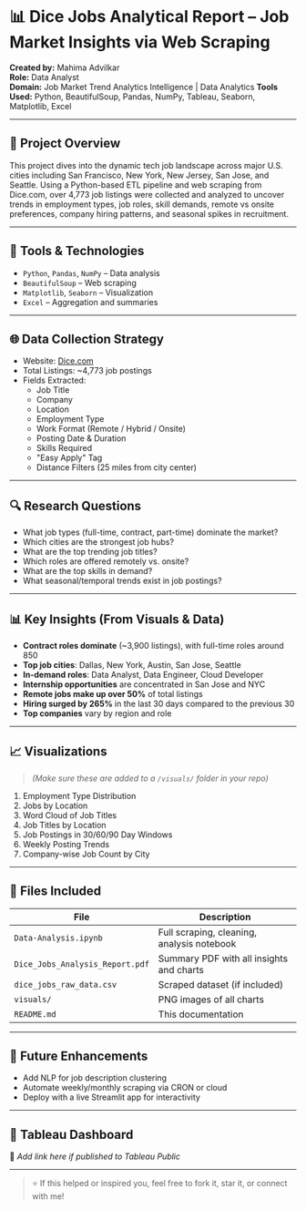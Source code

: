 # 📊 Dice Jobs Analytical Report – Job Market Insights via Web Scraping

**Created by:** Mahima Advilkar  
**Role:** Data Analyst   
**Domain:** Job Market Trend Analytics Intelligence | Data Analytics 
**Tools Used:** Python, BeautifulSoup, Pandas, NumPy, Tableau, Seaborn, Matplotlib, Excel

---

## 📌 Project Overview

This project dives into the dynamic tech job landscape across major U.S. cities including San Francisco, New York, New Jersey, San Jose, and Seattle. Using a Python-based ETL pipeline and web scraping from Dice.com, over 4,773 job listings were collected and analyzed to uncover trends in employment types, job roles, skill demands, remote vs onsite preferences, company hiring patterns, and seasonal spikes in recruitment.

---

## 🧰 Tools & Technologies

- `Python`, `Pandas`, `NumPy` – Data analysis  
- `BeautifulSoup` – Web scraping  
- `Matplotlib`, `Seaborn` – Visualization   
- `Excel` – Aggregation and summaries  

---

## 🌐 Data Collection Strategy

- Website: [Dice.com](https://www.dice.com)  
- Total Listings: ~4,773 job postings  
- Fields Extracted:
  - Job Title  
  - Company  
  - Location  
  - Employment Type  
  - Work Format (Remote / Hybrid / Onsite)  
  - Posting Date & Duration  
  - Skills Required  
  - "Easy Apply" Tag  
  - Distance Filters (25 miles from city center)

---

## 🔍 Research Questions

- What job types (full-time, contract, part-time) dominate the market?  
- Which cities are the strongest job hubs?  
- What are the top trending job titles?  
- Which roles are offered remotely vs. onsite?  
- What are the top skills in demand?  
- What seasonal/temporal trends exist in job postings?

---

## 📊 Key Insights (From Visuals & Data)

- **Contract roles dominate** (~3,900 listings), with full-time roles around 850  
- **Top job cities**: Dallas, New York, Austin, San Jose, Seattle  
- **In-demand roles**: Data Analyst, Data Engineer, Cloud Developer  
- **Internship opportunities** are concentrated in San Jose and NYC  
- **Remote jobs make up over 50%** of total listings  
- **Hiring surged by 265%** in the last 30 days compared to the previous 30  
- **Top companies** vary by region and role

---

## 📈 Visualizations

> *(Make sure these are added to a `/visuals/` folder in your repo)*

1. Employment Type Distribution  
2. Jobs by Location  
3. Word Cloud of Job Titles  
4. Job Titles by Location  
5. Job Postings in 30/60/90 Day Windows  
6. Weekly Posting Trends  
7. Company-wise Job Count by City  

---

## 📁 Files Included

| File | Description |
|------|-------------|
| `Data-Analysis.ipynb` | Full scraping, cleaning, analysis notebook |
| `Dice_Jobs_Analysis_Report.pdf` | Summary PDF with all insights and charts |
| `dice_jobs_raw_data.csv` | Scraped dataset (if included) |
| `visuals/` | PNG images of all charts |
| `README.md` | This documentation |

---

## 🧠 Future Enhancements

- Add NLP for job description clustering  
- Automate weekly/monthly scraping via CRON or cloud  
- Deploy with a live Streamlit app for interactivity  

---

## 🔗 Tableau Dashboard

📍 *Add link here if published to Tableau Public*

---

> ⭐ If this helped or inspired you, feel free to fork it, star it, or connect with me!
